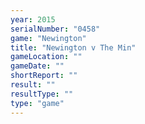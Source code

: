 ```yaml
---
year: 2015
serialNumber: "0458" 
game: "Newington"
title: "Newington v The Min"
gameLocation: ""
gameDate: ""
shortReport: ""
result: ""
resultType: ""
type: "game"
---
```

